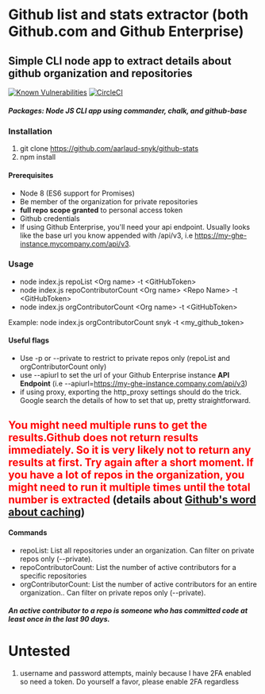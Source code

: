 # Github list and stats extractor (both Github.com and Github Enterprise)
## Simple CLI node app to extract details about github organization and repositories

[![Known Vulnerabilities](https://snyk.io/test/github/aarlaud-snyk/github-stats/badge.svg)](https://snyk.io/test/github/aarlaud-snyk/github-stats)
[![CircleCI](https://circleci.com/gh/aarlaud-snyk/github-stats.svg?style=svg)](https://circleci.com/gh/aarlaud-snyk/github-stats)


##### Packages: Node JS CLI app using commander, chalk, and github-base

### Installation
1. git clone https://github.com/aarlaud-snyk/github-stats
2. npm install

#### Prerequisites
- Node 8 (ES6 support for Promises)
- Be member of the organization for private repositories
- **full repo scope granted** to personal access token
- Github credentials
- If using Github Enterprise, you'll need your api endpoint. Usually looks like the base url you know appended with /api/v3, i.e https://my-ghe-instance.mycompany.com/api/v3.

### Usage
- node index.js repoList \<Org name\> -t \<GitHubToken\>
- node index.js repoContributorCount \<Org name\> \<Repo Name\> -t \<GitHubToken\>
- node index.js orgContributorCount \<Org name\>  -t \<GitHubToken\>

Example: node index.js orgContributorCount snyk -t <my_github_token>

#### Useful flags
- Use -p or --private to restrict to private repos only (repoList and orgContributorCount only)
- use --apiurl to set the url of your Github Enterprise instance __**API Endpoint**__ (i.e --apiurl=https://my-ghe-instance.company.com/api/v3)
- if using proxy, exporting the http_proxy settings should do the trick. Google search the details of how to set that up, pretty straightforward.

## <span style="color:red">You might need multiple runs to get the results.__Github does not return results immediately__. So it is very likely not to return any results at first. Try again after a short moment. If you have a lot of repos in the organization, you might need to run it multiple times until the total number is extracted </span> (details about [Github's word about caching](https://developer.github.com/v3/repos/statistics/))

#### Commands
- repoList: List all repositories under an organization. Can filter on private repos only (--private).
- repoContributorCount: List the number of active contributors for a specific repositories
- orgContributorCount: List the number of active contributors for an entire organization.. Can filter on private repos only (--private).

##### An active contributor to a repo is someone who has committed code at least once in the last 90 days.


# Untested
1. username and password attempts, mainly because I have 2FA enabled so need a token. Do yourself a favor, please enable 2FA regardless

